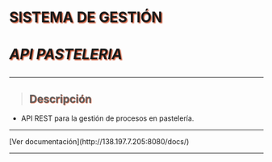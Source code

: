 # **SISTEMA DE GESTIÓN**
# **_API PASTELERIA_** <hr>
> ## Descripción
- API REST para la gestión de procesos en pastelería.
<hr>
[Ver documentación](http://138.197.7.205:8080/docs/)
<hr>

<style>table{margin:15px;pading:5px;border:1px solid rgba(150,20,150);box-shadow:1px 1px rgba(20,20,20), -1px -1px rgba(20,20,20)}h1{text-shadow: 2px 2px 2px #CE5937;}h2{text-shadow: 1px 1px 1px #CE5937;}h3{text-shadow: 2px 2px 2px rgb(70,0,50);}h4{color:rgba(70,10,10,0.9);font-weight:bolder;}h5{color:red;font-weight:bolder;text-shadow: 2px 2px 2px rgb(70,0,50);}</style>
